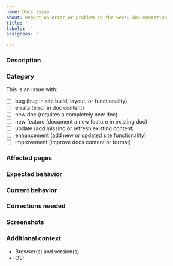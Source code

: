 ```yaml
---
name: Docs issue
about: Report an error or problem in the Sensu documentation
title: ''
labels: ''
assignees: ''

---
```


### Description
<!--- Summarize the error or problem -->

### Category
This is an issue with:

- [ ] bug (bug in site build, layout, or functionality)
- [ ] errata (error in doc content)
- [ ] new doc (requires a completely new doc)
- [ ] new feature (document a new feature in existing doc)
- [ ] update (add missing or refresh existing content)
- [ ] enhancement (add new or updated site functionality)
- [ ] improvement (improve docs content or format)

### Affected pages
<!--- List the docs pages that need to be updated to resolve this issue -->

### Expected behavior
<!--- Explain what should happen (for a bug or error) or suggest a change or improvement -->

### Current behavior
<!--- Explain what currently happens (for a bug or error) or what is missing (for a suggested change or improvement) -->

### Corrections needed
<!--- Identify the information that needs to be corrected, if known -->

### Screenshots
<!--- If applicable, add screenshots to help explain the problem -->

### Additional context
<!--- Add any other context about the problem here -->

* Browser(s) and version(s): 
* OS:
